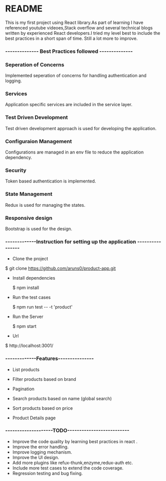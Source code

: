 # README

This is my first project using React library.As part of learning I have referenced youtube videoes,Stack overflow and several technical blogs written by experienced React developers.I tried my level best to include the best practices in a short span of time. Still a lot more to improve.

### -------------- Best Practices followed --------------

### Seperation of Concerns

Implemented seperation of concerns for handling authentication and logging.

### Services

Application specific services are included in the service layer.

### Test Driven Development

Test driven development approach is used for developing the application.

### Configuraion Management

Configurations are managed in an env file to reduce the application dependency.

### Security

Token based authentication is implemented.

### State Management

Redux is used for managing the states.

### Responsive design

Bootstrap is used for the design.

### -------------Instruction for setting up the application ----------------

- Clone the project

$ git clone https://github.com/aruns0/product-app.git

- Install dependencies

  $ npm install

- Run the test cases

  $ npm run test -- -t 'product'

- Run the Server

  $ npm start

- Url

$ http://localhost:3001/

### -------------Features---------------

- List products

- Filter products based on brand

- Pagination

- Search products based on name (global search)

- Sort products based on price

- Product Details page

### --------------------TODO--------------------------

- Improve the code quality by learning best practices in react .
- Improve the error handling.
- Improve logging mechanism.
- Improve the UI design.
- Add more plugins like refux-thunk,enzyme,redux-auth etc.
- Include more test cases to extend the code coverage.
- Regression testing and bug fixing.
